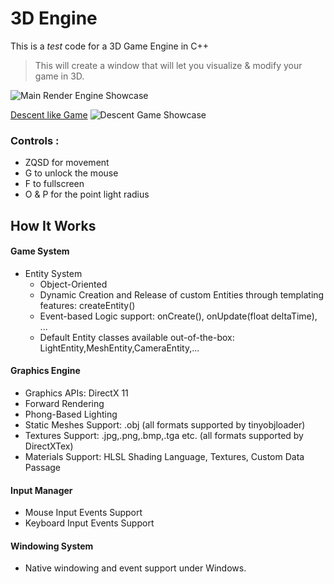 # 3D Engine
 This is a *test* code for a 3D Game Engine in C++

> This will create a window that will let you visualize & modify your game in 3D.

![](https://github.com/Loris-Moreau/3D-Engine-CPP/blob/main/Assets/2024-10-24%2012-04-56.gif "Main Render Engine Showcase")

[Descent like Game](https://github.com/Loris-Moreau/3D-Engine-CPP/tree/Descent-Game)
![](https://github.com/Loris-Moreau/3D-Engine-CPP/blob/main/Assets/Descent-Game.gif "Descent Game Showcase")


### Controls : 

- ZQSD for movement
- G to unlock the mouse
- F to fullscreen
- O & P for the point light radius


## How It Works  
#### Game System

* Entity System
  * Object-Oriented
  * Dynamic Creation and Release of custom Entities through templating features: createEntity<MyEntity>()
  * Event-based Logic support: onCreate(), onUpdate(float deltaTime), ...
  * Default Entity classes available out-of-the-box: LightEntity,MeshEntity,CameraEntity,...

#### Graphics Engine

* Graphics APIs: DirectX 11
* Forward Rendering
* Phong-Based Lighting
* Static Meshes Support: .obj (all formats supported by tinyobjloader)
* Textures Support: .jpg,.png,.bmp,.tga etc. (all formats supported by DirectXTex)
* Materials Support: HLSL Shading Language, Textures, Custom Data Passage

#### Input Manager

* Mouse Input Events Support
* Keyboard Input Events Support

#### Windowing System

* Native windowing and event support under Windows.

